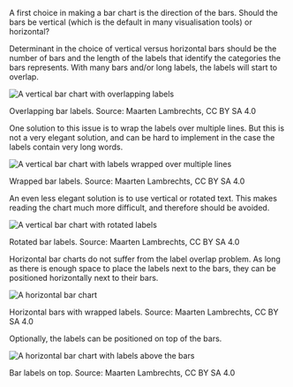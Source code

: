 A first choice in making a bar chart is the direction of the bars. Should the bars be vertical (which is the default in many visualisation tools) or horizontal?

Determinant in the choice of vertical versus horizontal bars should be the number of bars and the length of the labels that identify the categories the bars represents. With many bars and/or long labels, the labels will start to overlap.

<p class='center'>
<img src='A%20deep%20dive%20into%20bar%20charts%20047791ead2e848bdb3d0afcd1bf2bd4a/bar-chart-labels-overlapping_12x.png' alt='A vertical bar chart with overlapping labels' class='max-400' />
</p>

Overlapping bar labels. Source: Maarten Lambrechts, CC BY SA 4.0

One solution to this issue is to wrap the labels over multiple lines. But this is not a very elegant solution, and can be hard to implement in the case the labels contain very long words.

<p class='center'>
<img src='A%20deep%20dive%20into%20bar%20charts%20047791ead2e848bdb3d0afcd1bf2bd4a/bar-labels-wrapped2x.png' alt='A vertical bar chart with labels wrapped over multiple lines' class='max-400' />
</p>

Wrapped bar labels. Source: Maarten Lambrechts, CC BY SA 4.0

An even less elegant solution is to use vertical or rotated text. This makes reading the chart much more difficult, and therefore should be avoided.

<p class='center'>
<img src='A%20deep%20dive%20into%20bar%20charts%20047791ead2e848bdb3d0afcd1bf2bd4a/bar-labels-rotated_12x.png' alt='A vertical bar chart with rotated labels' class='max-400' />
</p>

Rotated bar labels. Source: Maarten Lambrechts, CC BY SA 4.0

Horizontal bar charts do not suffer from the label overlap problem. As long as there is enough space to place the labels next to the bars, they can be positioned horizontally next to their bars.

<p class='center'>
<img src='A%20deep%20dive%20into%20bar%20charts%20047791ead2e848bdb3d0afcd1bf2bd4a/bar-labels-wrapped-horizontal_12x.png' alt='A horizontal bar chart' class='max-400' />
</p>

Horizontal bars with wrapped labels. Source: Maarten Lambrechts, CC BY SA 4.0

Optionally, the labels can be positioned on top of the bars.

<p class='center'>
<img src='A%20deep%20dive%20into%20bar%20charts%20047791ead2e848bdb3d0afcd1bf2bd4a/bar-labels-horizontal-above2x.png' alt='A horizontal bar chart with labels above the bars' class='max-400' />
</p>

Bar labels on top. Source: Maarten Lambrechts, CC BY SA 4.0